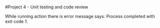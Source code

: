 #Project 4 - Unit testing and code review






While running action there is error message says: Process completed with exit code 1.
